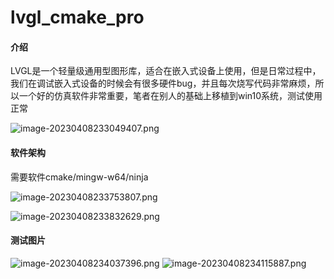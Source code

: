 # lvgl_cmake_pro

#### 介绍
LVGL是一个轻量级通用型图形库，适合在嵌入式设备上使用，但是日常过程中，我们在调试嵌入式设备的时候会有很多硬件bug，并且每次烧写代码非常麻烦，所以一个好的仿真软件非常重要，笔者在别人的基础上移植到win10系统，测试使用正常

![image-20230408233049407.png](https://z4a.net/images/2023/04/08/image-20230408233049407.png)
#### 软件架构
需要软件cmake/mingw-w64/ninja

![image-20230408233753807.png](https://z4a.net/images/2023/04/08/image-20230408233753807.png)


![image-20230408233832629.png](https://z4a.net/images/2023/04/08/image-20230408233832629.png)



#### 测试图片




![image-20230408234037396.png](https://z4a.net/images/2023/04/08/image-20230408234037396.png)
![image-20230408234115887.png](https://z4a.net/images/2023/04/08/image-20230408234115887.png)
